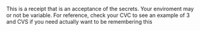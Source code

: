 This is a receipt that is an acceptance of the secrets. Your enviroment may or not be variable. For reference, check your CVC to see an example of 3 and CVS if you need actually want to be remembering this
